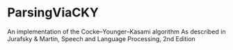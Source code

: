 # ParsingViaCKY

An implementation of the Cocke–Younger–Kasami algorithm
As described in Jurafsky & Martin, Speech and Language Processing, 2nd Edition
